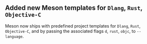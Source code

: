 ## Added new Meson templates for `Dlang`, `Rust`, `Objective-C`

Meson now ships with predefined project templates for `Dlang`,
`Rust`, `Objective-C`, and by passing the associated flags `d`,
`rust`, `objc`, to `--language`.
